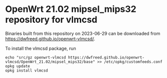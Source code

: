 OpenWrt 21.02 mipsel_mips32 repository for vlmcsd
========

Binaries built from this repository on 2023-06-29 can be downloaded from <https://dwfreed.github.io/openwrt-vlmcsd/>.

To install the vlmcsd package, run

```
echo "src/gz openwrt-vlmcsd https://dwfreed.github.io/openwrt-vlmcsd/OpenWrt_21.02/mipsel_mips32/base" >> /etc/opkg/customfeeds.conf
opkg update
opkg install vlmcsd
```
